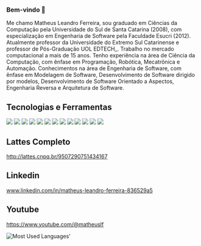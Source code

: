 ### Bem-vindo 👋

Me chamo Matheus Leandro Ferreira, sou graduado em Ciências da Computação pela Universidade do Sul de Santa Catarina (2008), com especialização em Engenharia de Software pela Faculdade Esucri (2012). Atualmente professor da Universidade do Extremo Sul Catarinense e professor de Pós-Graduação UOL EDTECH_. Trabalho no mercado computacional a mais de 15 anos. Tenho experiência na área de Ciência da Computação, com ênfase em Programação, Robótica, Mecatrônica e Automação. Conhecimentos na área de Engenharia de Software, com ênfase em Modelagem de Software, Desenvolvimento de Software dirigido por modelos, Desenvolvimento de Software Orientado a Aspectos, Engenharia Reversa e Arquitetura de Software.

## Tecnologias e Ferramentas
 <img src="https://img.shields.io/badge/JAVA-blue?style=for-the-badge&logo=java&logoColor=black"> <img src="https://img.shields.io/badge/Node.js-43853D?style=for-the-badge&logo=node.js&logoColor=white"> <img src="https://img.shields.io/badge/TypeScript-007ACC?style=for-the-badge&logo=typescript&logoColor=white"> <img src="https://img.shields.io/badge/CSharp-E34F26?style=for-the-badge&logo=csharp&logoColor=white"> <img src="https://img.shields.io/badge/CSS3-1572B6?style=for-the-badge&logo=css3&logoColor=white"> <img src="https://img.shields.io/badge/Android-1572B6?style=for-the-badge&logo=android&logoColor=green"> <img src="https://img.shields.io/badge/Python-20232A?style=for-the-badge&logo=python&logoColor=61DAFB"> <img src="https://img.shields.io/badge/AspNetCore-DD0031?style=for-the-badge&logo=AspNet&logoColor=white"> <img src="https://img.shields.io/badge/eclipse-483D8B?style=for-the-badge&logo=eclipse&logoColor=white"> <img src="https://img.shields.io/badge/mysql-blue?style=for-the-badge&logo=mysql&logoColor=white"> <img src="https://img.shields.io/badge/postgresql-008B8B?style=for-the-badge&logo=postgresql&logoColor=white"> <img src="https://img.shields.io/badge/oracle-FF0000?style=for-the-badge&logo=oracle&logoColor=white"> <img src="https://img.shields.io/badge/CSharp-blue?style=for-the-badge&logo=csharp&logoColor=White">

## Lattes Completo
http://lattes.cnpq.br/9507290751434167

## Linkedin
www.linkedin.com/in/matheus-leandro-ferreira-836529a5

## Youtube
https://www.youtube.com/@matheuslf

<picture>
  <source media="(prefers-color-scheme: dark)" srcset="https://github-used-languages.vercel.app/matheuslf?theme=dark">
  <img alt="Most Used Languages'" src="https://github-used-languages.vercel.app/matheuslf">
</picture>
 
<!--
**matheuslf/matheuslf** is a ✨ _special_ ✨ repository because its `README.md` (this file) appears on your GitHub profile.

Here are some ideas to get you started:

- 🔭 I’m currently working on ...
- 🌱 I’m currently learning ...
- 👯 I’m looking to collaborate on ...
- 🤔 I’m looking for help with ...
- 💬 Ask me about ...
- 📫 How to reach me: ...
- 😄 Pronouns: ...
- ⚡ Fun fact: ...
-->

